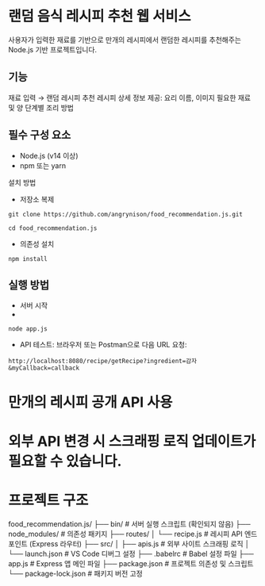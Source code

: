 # 랜덤 음식 레시피 추천 웹 서비스
사용자가 입력한 재료를 기반으로 만개의 레시피에서 랜덤한 레시피를 추천해주는 Node.js 기반 프로젝트입니다.

## 기능
재료 입력 → 랜덤 레시피 추천
레시피 상세 정보 제공:
요리 이름, 이미지
필요한 재료 및 양
단계별 조리 방법

## 필수 구성 요소
- Node.js (v14 이상)
- npm 또는 yarn

설치 방법 
- 저장소 복제
  
```
git clone https://github.com/angrynison/food_recommendation.js.git
```

```
cd food_recommendation.js  
```

- 의존성 설치

```
npm install
```

## 실행 방법

- 서버 시작
- 
```
node app.js  
```

- API 테스트:
브라우저 또는 Postman으로 다음 URL 요청:

```
http://localhost:8080/recipe/getRecipe?ingredient=감자&myCallback=callback
```

# 만개의 레시피 공개 API 사용
# 외부 API 변경 시 스크래핑 로직 업데이트가 필요할 수 있습니다.
# 프로젝트 구조
food_recommendation.js/
├── bin/                # 서버 실행 스크립트 (확인되지 않음)
├── node_modules/       # 의존성 패키지
├── routes/
│   └── recipe.js       # 레시피 API 엔드포인트 (Express 라우터)
├── src/
│   ├── apis.js         # 외부 사이트 스크래핑 로직
│   └── launch.json     # VS Code 디버그 설정
├── .babelrc            # Babel 설정 파일
├── app.js              # Express 앱 메인 파일
├── package.json        # 프로젝트 의존성 및 스크립트
└── package-lock.json   # 패키지 버전 고정
